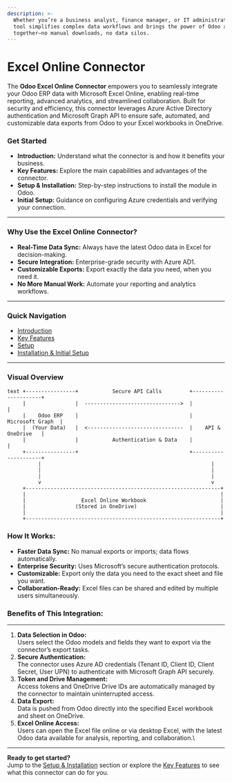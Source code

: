 ```yaml
---
description: >-
  Whether you’re a business analyst, finance manager, or IT administrator, this
  tool simplifies complex data workflows and brings the power of Odoo and Excel
  together—no manual downloads, no data silos.
---
```


# Excel Online Connector

The **Odoo Excel Online Connector** empowers you to seamlessly integrate your Odoo ERP data with Microsoft Excel Online, enabling real-time reporting, advanced analytics, and streamlined collaboration. Built for security and efficiency, this connector leverages Azure Active Directory authentication and Microsoft Graph API to ensure safe, automated, and customizable data exports from Odoo to your Excel workbooks in OneDrive.

### Get Started <a href="#get-started" id="get-started"></a>

* **Introduction:** Understand what the connector is and how it benefits your business.
* **Key Features:** Explore the main capabilities and advantages of the connector.
* **Setup & Installation:** Step-by-step instructions to install the module in Odoo.
* **Initial Setup:** Guidance on configuring Azure credentials and verifying your connection.

***

### Why Use the Excel Online Connector? <a href="#why-use-the-excel-online-connector" id="why-use-the-excel-online-connector"></a>

* **Real-Time Data Sync:** Always have the latest Odoo data in Excel for decision-making.
* **Secure Integration:** Enterprise-grade security with Azure AD1.
* **Customizable Exports:** Export exactly the data you need, when you need it.
* **No More Manual Work:** Automate your reporting and analytics workflows.

***

### Quick Navigation <a href="#quick-navigation" id="quick-navigation"></a>

* [Introduction](https://niyulabs.gitbook.io/doc/excel-online-connector/introduction)
* [Key Features](https://niyulabs.gitbook.io/doc/excel-online-connector/key-features)
* [Setup ](https://niyulabs.gitbook.io/doc/excel-online-connector/setup)
* [Installation & Initial Setup](https://niyulabs.gitbook.io/doc/excel-online-connector/installation-and-initial-setup)

***

### Visual Overview <a href="#visual-overview" id="visual-overview"></a>

```
text +----------------+           Secure API Calls         +---------------------+
     |                |  ------------------------------->  |                     |
     |    Odoo ERP    |                                    |    Microsoft Graph  |
     |  (Your Data)   |  <-------------------------------  |    API & OneDrive   |
     |                |           Authentication & Data    |                     |
     +----------------+                                    +---------------------+
          |                                                       |
          |                                                       |
          |                                                       |
          v                                                       v
     +---------------------------------------------------------------+
     |                                                               |
     |                  Excel Online Workbook                        |
     |                (Stored in OneDrive)                           |
     |                                                               |
     +---------------------------------------------------------------+
```

### How It Works:

* **Faster Data Sync:** No manual exports or imports; data flows automatically.
* **Enterprise Security:** Uses Microsoft’s secure authentication protocols.
* **Customizable:** Export only the data you need to the exact sheet and file you want.
* **Collaboration-Ready:** Excel files can be shared and edited by multiple users simultaneously.

### Benefits of This Integration:

***

1. **Data Selection in Odoo:**\
   Users select the Odoo models and fields they want to export via the connector’s export tasks.
2. **Secure Authentication:**\
   The connector uses Azure AD credentials (Tenant ID, Client ID, Client Secret, User UPN) to authenticate with Microsoft Graph API securely.
3. **Token and Drive Management:**\
   Access tokens and OneDrive Drive IDs are automatically managed by the connector to maintain uninterrupted access.
4. **Data Export:**\
   Data is pushed from Odoo directly into the specified Excel workbook and sheet on OneDrive.
5. **Excel Online Access:**\
   Users can open the Excel file online or via desktop Excel, with the latest Odoo data available for analysis, reporting, and collaboration.\


***

**Ready to get started?**\
Jump to the [Setup & Installation](https://www.perplexity.ai/search/rpc-error-odoo-server-error-oc-WgAnDunBQpKhtPBPMVV0gg) section or explore the [Key Features](https://www.perplexity.ai/search/rpc-error-odoo-server-error-oc-WgAnDunBQpKhtPBPMVV0gg) to see what this connector can do for you.
